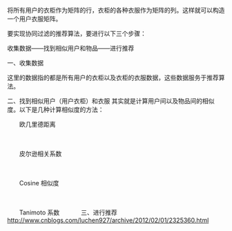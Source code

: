 将所有用户的衣柜作为矩阵的行，衣柜的各种衣服作为矩阵的列。这样就可以构造一个用户衣服矩阵。

要实现协同过滤的推荐算法，要进行以下三个步骤：

收集数据——找到相似用户和物品——进行推荐

一、收集数据

这里的数据指的都是所有用户的衣柜以及衣柜的衣服数据，这些数据服务于推荐算法。

二、找到相似用户（用户衣柜）和衣服
其实就是计算用户间以及物品间的相似度。以下是几种计算相似度的方法：

　　欧几里德距离

　　 

　　皮尔逊相关系数

　　

　　Cosine 相似度

　　

　　Tanimoto 系数
　　
　三、进行推荐
　
　http://www.cnblogs.com/luchen927/archive/2012/02/01/2325360.html

　　
